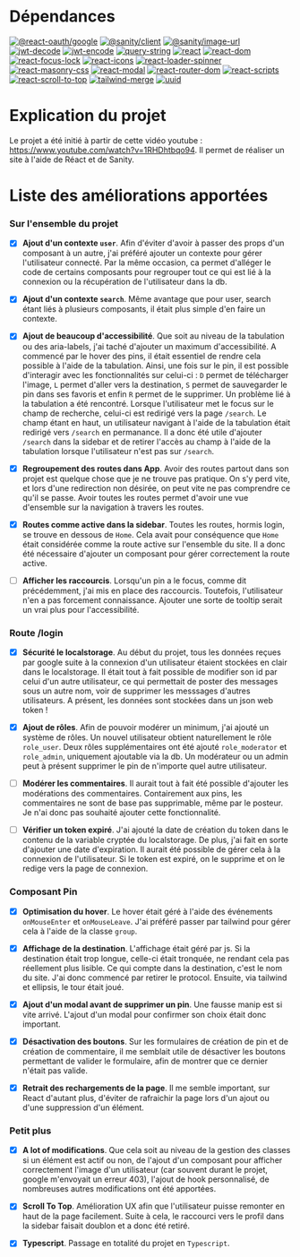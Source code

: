 # Dépendances

[![@react-oauth/google](https://img.shields.io/badge/%40react--oauth%2Fgoogle-0.2.6-brightgreen)](https://www.npmjs.com/package/@react-oauth/google) [![@sanity/client](https://img.shields.io/badge/%40sanity%2Fclient-3.4.1-brightgreen)](https://www.npmjs.com/package/@sanity/client) [![@sanity/image-url](https://img.shields.io/badge/%40sanity%2Fimage--url-1.0.1-brightgreen)](https://www.npmjs.com/package/@sanity/image-url) [![jwt-decode](https://img.shields.io/badge/jwt--decode-3.1.2-brightgreen)](https://www.npmjs.com/package/jwt-decode) [![jwt-encode](https://img.shields.io/badge/jwt--encode-1.0.1-brightgreen)](https://www.npmjs.com/package/jwt-encode) [![query-string](https://img.shields.io/badge/query--string-7.1.1-brightgreen)](https://www.npmjs.com/package/query-string) [![react](https://img.shields.io/badge/react-18.2.0-brightgreen)](https://www.npmjs.com/package/react) [![react-dom](https://img.shields.io/badge/react--dom-18.2.0-brightgreen)](https://www.npmjs.com/package/react-dom) [![react-focus-lock](https://img.shields.io/badge/react--focus--lock-2.9.1-brightgreen)](https://www.npmjs.com/package/react-focus-lock) [![react-icons](https://img.shields.io/badge/react--icons-4.4.0-brightgreen)](https://www.npmjs.com/package/react-icons) [![react-loader-spinner](https://img.shields.io/badge/react--loader--spinner-5.3.4-brightgreen)](https://www.npmjs.com/package/react-loader-spinner) [![react-masonry-css](https://img.shields.io/badge/react--masonry--css-1.0.16-brightgreen)](https://www.npmjs.com/package/react-masonry-css) [![react-modal](https://img.shields.io/badge/react--modal-3.15.1-brightgreen)](https://www.npmjs.com/package/react-modal) [![react-router-dom](https://img.shields.io/badge/react--router--dom-6.4.0-brightgreen)](https://www.npmjs.com/package/react-router-dom) [![react-scripts](https://img.shields.io/badge/react--scripts-5.0.1-brightgreen)](https://www.npmjs.com/package/react-scripts) [![react-scroll-to-top](https://img.shields.io/badge/react--scroll--to--top-3.0.0-brightgreen)](https://www.npmjs.com/package/react-scroll-to-top) [![tailwind-merge](https://img.shields.io/badge/tailwind--merge-1.1.1-brightgreen)](https://www.npmjs.com/package/tailwind-merge) [![uuid](https://img.shields.io/badge/uuid-9.0.0-brightgreen)](https://www.npmjs.com/package/uuid)

# Explication du projet

Le projet a été initié à partir de cette vidéo youtube : https://www.youtube.com/watch?v=1RHDhtbqo94. Il permet de réaliser un site à l'aide de Réact et de Sanity.

# Liste des améliorations apportées
### Sur l'ensemble du projet
- [x] **Ajout d'un contexte `user`**. Afin d'éviter d'avoir à passer des props d'un composant à un autre, j'ai préféré ajouter un contexte pour gérer l'utilisateur connecté. Par la même occasion, ca permet d'alléger le code de certains composants pour regrouper tout ce qui est lié à la connexion ou la récupération de l'utilisateur dans la db.

- [x] **Ajout d'un contexte `search`**. Même avantage que pour user, search étant liés à plusieurs composants, il était plus simple d'en faire un contexte.

- [x] **Ajout de beaucoup d'accessibilité**. Que soit au niveau de la tabulation ou des aria-labels, j'ai taché d'ajouter un maximum d'accessibilité.
A commencé par le hover des pins, il était essentiel de rendre cela possible à l'aide de la tabulation. Ainsi, une fois sur le pin, il est possible d'interagir avec les fonctionnalités sur celui-ci : `D` permet de télécharger l'image, `L` permet d'aller vers la destination, `S` permet de sauvegarder le pin dans ses favoris et enfin `R` permet de le supprimer.
Un problème lié à la tabulation a été rencontré. Lorsque l'utilisateur met le focus sur le champ de recherche, celui-ci est redirigé vers la page `/search`. Le champ étant en haut, un utilisateur navigant à l'aide de la tabulation était redirigé vers `/search` en permanance. Il a donc été utile d'ajouter `/search` dans la sidebar et de retirer l'accès au champ à l'aide de la tabulation lorsque l'utilisateur n'est pas sur `/search`.

- [x] **Regroupement des routes dans App**. Avoir des routes partout dans son projet est quelque chose que je ne trouve pas pratique. On s'y perd vite, et lors d'une redirection non désirée, on peut vite ne pas comprendre ce qu'il se passe. Avoir toutes les routes permet d'avoir une vue d'ensemble sur la navigation à travers les routes.

- [x] **Routes comme active dans la sidebar**. Toutes les routes, hormis login, se trouve en dessous de `Home`. Cela avait pour conséquence que `Home` était considérée comme la route active sur l'ensemble du site. Il a donc été nécessaire d'ajouter un composant pour gérer correctement la route active.

- [ ] **Afficher les raccourcis**. Lorsqu'un pin a le focus, comme dit précédemment, j'ai mis en place des raccourcis. Toutefois, l'utilisateur n'en a pas forcement connaissance. Ajouter une sorte de tooltip serait un vrai plus pour l'accessibilité.
### Route /login

- [x] **Sécurité le localstorage**. Au début du projet, tous les données reçues par google suite à la connexion d'un utilisateur étaient stockées en clair dans le localstorage. Il était tout à fait possible de modifier son id par celui d'un autre utilisateur, ce qui permettait de poster des messages sous un autre nom, voir de supprimer les messsages d'autres utilisateurs.
A présent, les données sont stockées dans un json web token !

- [x] **Ajout de rôles**. Afin de pouvoir modérer un minimum, j'ai ajouté un système de rôles. Un nouvel utilisateur obtient naturellement le rôle ``role_user``. Deux rôles supplémentaires ont été ajouté ``role_moderator`` et ``role_admin``, uniquement ajoutable via la db. Un modérateur ou un admin peut à présent supprimer le pin de n'importe quel autre utilisateur.

- [ ] **Modérer les commentaires**. Il aurait tout à fait été possible d'ajouter les modérations des commentaires. Contairement aux pins, les commentaires ne sont de base pas supprimable, même par le posteur. Je n'ai donc pas souhaité ajouter cette fonctionnalité.

- [ ] **Vérifier un token expiré**. J'ai ajouté la date de création du token dans le contenu de la variable cryptée du localstorage. De plus, j'ai fait en sorte d'ajouter une date d'expiration. Il aurait été possible de gérer cela à la connexion de l'utilisateur. Si le token est expiré, on le supprime et on le redige vers la page de connexion.

### Composant Pin

- [x] **Optimisation du hover**. Le hover était géré à l'aide des événements ``onMouseEnter`` et ``onMouseLeave``. J'ai préféré passer par tailwind pour gérer cela à l'aide de la classe `group`.

- [x] **Affichage de la destination**. L'affichage était géré par js. Si la destination était trop longue, celle-ci était tronquée, ne rendant cela pas réellement plus lisible. Ce qui compte dans la destination, c'est le nom du site. J'ai donc commencé par retirer le protocol. Ensuite, via tailwind et ellipsis, le tour était joué.

- [x] **Ajout d'un modal avant de supprimer un pin**. Une fausse manip est si vite arrivé. L'ajout d'un modal pour confirmer son choix était donc important.

- [x] **Désactivation des boutons**. Sur les formulaires de création de pin et de création de commentaire, il me semblait utile de désactiver les boutons permettant de valider le formulaire, afin de montrer que ce dernier n'était pas valide.

- [x] **Retrait des rechargements de la page**. Il me semble important, sur React d'autant plus, d'éviter de rafraichir la page lors d'un ajout ou d'une suppression d'un élément.

### Petit plus

- [x] **A lot of modifications**. Que cela soit au niveau de la gestion des classes si un élément est actif ou non, de l'ajout d'un composant pour afficher correctement l'image d'un utilisateur (car souvent durant le projet, google m'envoyait un erreur 403), l'ajout de hook personnalisé, de nombreuses autres modifications ont été apportées.

- [x] **Scroll To Top**. Amélioration UX afin que l'utilisateur puisse remonter en haut de la page facilement. Suite à cela, le raccourci vers le profil dans la sidebar faisait doublon et a donc été retiré.

- [x] **Typescript**. Passage en totalité du projet en ``Typescript``.
